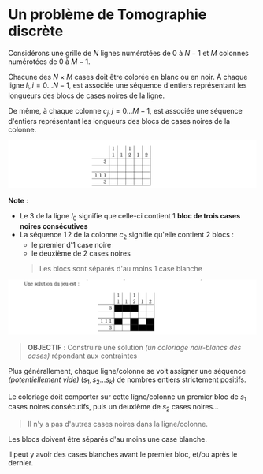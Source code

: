 # Un problème de Tomographie discrète
Considérons une grille de $N$ lignes numérotées de $0$ à $N-1$ et $M$ colonnes numérotées de $0$ à $M-1$. 

Chacune des $N\times M$ cases doit être colorée en blanc ou en noir. À chaque ligne $l_i,\, i=0...N-1$, est associée une séquence d'entiers représentant les longueurs des blocs de cases noires de la ligne. 

De même, à chaque colonne $c_j,\,j=0...M-1$, est associée une séquence d'entiers représentant les longueurs des blocs de cases noires de la colonne.

![](img/1.png)

**Note** : 
- Le $3$ de la ligne $l_0$ signifie que celle-ci contient 1 **bloc de trois cases noires consécutives**
- La séquence $1\,2$ de la colonne $c_2$ signifie qu'elle contient 2 blocs : 
  - le premier d'1 case noire
  - le deuxième de 2 cases noires
  > Les blocs sont séparés d'au moins 1 case blanche

![](img/2.png)

>**OBJECTIF** : Construire une solution *(un coloriage noir-blancs des cases)* répondant aux contraintes

Plus générallement, chaque ligne/colonne se voit assigner une séquence *(potentiellement vide)* $(s_1,s_2...s_k)$ de nombres entiers strictement positifs.

Le coloriage doit comporter sur cette ligne/colonne un premier bloc de $s_1$ cases noires consécutifs, puis un deuxième de $s_2$ cases noires...

>Il n'y a pas d'autres cases noires dans la ligne/colonne.

Les blocs doivent être séparés d'au moins une case blanche. 

Il peut y avoir des cases blanches avant le premier bloc, et/ou après le dernier. 